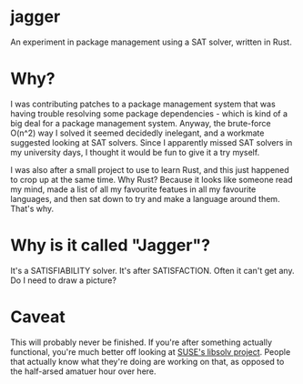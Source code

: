 jagger
======

An experiment in package management using a SAT solver, written in Rust.

Why?
====

I was contributing patches to a package management system that was having trouble 
resolving some package dependencies - which is kind of a big deal for a package 
management system. Anyway, the brute-force O(n^2) way I solved it seemed decidedly 
inelegant, and a workmate suggested looking at SAT solvers. Since I apparently missed 
SAT solvers in my university days, I thought it would be fun to give it a try myself. 

I was also after a small project to use to learn Rust, and this just happened to crop 
up at the same time. Why Rust? Because it looks like someone read my mind, made a list 
of all my favourite featues in all my favourite languages, and then sat down to try and 
make a language around them. That's why.

Why is it called "Jagger"?
==========================

It's a SATISFIABILITY solver. It's after SATISFACTION. Often it can't get any. Do I
need to draw a picture? 

Caveat
======

This will probably never be finished. If you're after something actually functional, 
you're much better off looking at [SUSE's libsolv project](https://github.com/openSUSE/libsolv). 
People that actually know what they're doing are working on that, as opposed to the 
half-arsed amatuer hour over here.
